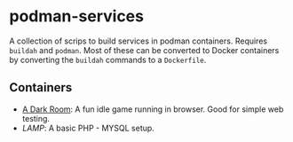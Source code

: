 # podman-services

A collection of scrips to build services in podman containers. Requires `buildah` and `podman`. Most of these can be converted to Docker containers by converting the `buildah` commands to a `Dockerfile`.

## Containers

* [A Dark Room](https://github.com/doublespeakgames/adarkroom): A fun idle game running in browser. Good for simple web testing.
* *LAMP*: A basic PHP - MYSQL setup.
